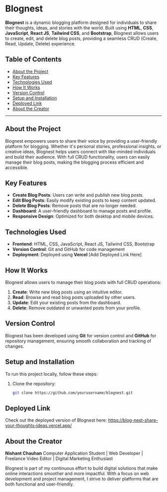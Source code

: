 # Blognest

**Blognest** is a dynamic blogging platform designed for individuals to share their thoughts, ideas, and stories with the world. Built using **HTML**, **CSS**, **JavaScript**, **React JS**, **Tailwind CSS**, and **Bootstrap**, Blognest allows users to create, edit, and delete blog posts, providing a seamless CRUD (Create, Read, Update, Delete) experience.

## Table of Contents
- [About the Project](#about-the-project)
- [Key Features](#key-features)
- [Technologies Used](#technologies-used)
- [How It Works](#how-it-works)
- [Version Control](#version-control)
- [Setup and Installation](#setup-and-installation)
- [Deployed Link](#deployed-link)
- [About the Creator](#about-the-creator)

---

## About the Project

Blognest empowers users to share their voice by providing a user-friendly platform for blogging. Whether it's personal stories, professional insights, or creative ideas, Blognest helps users connect with like-minded individuals and build their audience. With full CRUD functionality, users can easily manage their blog posts, making the blogging process efficient and accessible.

## Key Features
- **Create Blog Posts**: Users can write and publish new blog posts.
- **Edit Blog Posts**: Easily modify existing posts to keep content updated.
- **Delete Blog Posts**: Remove posts that are no longer needed.
- **Dashboard**: A user-friendly dashboard to manage posts and profile.
- **Responsive Design**: Optimized for both desktop and mobile devices.

## Technologies Used
- **Frontend**: HTML, CSS, JavaScript, React JS, Tailwind CSS, Bootstrap
- **Version Control**: Git and GitHub for code management
- **Deployment**: Deployed using **Vercel** [Add Deployed Link Here]

## How It Works
Blognest allows users to manage their blog posts with full CRUD operations:

1. **Create**: Write new blog posts using an intuitive editor.
2. **Read**: Browse and read blog posts uploaded by other users.
3. **Update**: Edit your existing posts from the dashboard.
4. **Delete**: Remove outdated or unwanted posts from your profile.

## Version Control
Blognest has been developed using **Git** for version control and **GitHub** for repository management, ensuring smooth collaboration and tracking of changes.

## Setup and Installation
To run this project locally, follow these steps:

1. Clone the repository:
   ```bash
   git clone https://github.com/yourusername/blognest.git
   
## Deployed Link

Check out the deployed version of Blognest here: https://blog-nest-share-your-thoughts-ideas.vercel.app/

## About the Creator

**Nishant Chauhan**
Computer Application Student | Web Developer | Freelance Video Editor | Digital Marketing Enthusiast

Blognest is part of my continuous effort to build digital solutions that make online interactions smoother and more impactful. With a focus on web development and project management, I strive to deliver platforms that are both functional and user-friendly.
